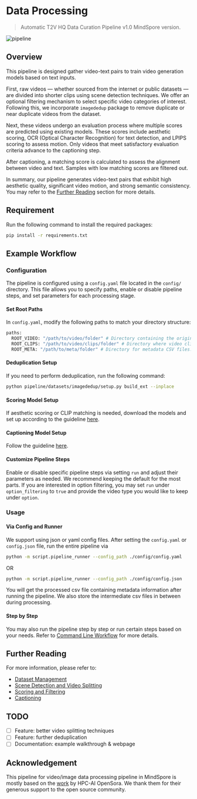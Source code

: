 # Data Processing
>Automatic T2V HQ Data Curation Pipeline v1.0 MindSpore version.

 ![pipeline](./assets/data_pipeline_baseline.png)

## Overview
This pipeline is designed gather video-text pairs to train video generation models 
based on text inputs. 

First, raw videos — whether sourced from the internet or public 
datasets — are divided into shorter clips using scene detection 
techniques. We offer an optional filtering mechanism to select 
specific video categories of interest. Following this, we incorporate 
`imagededup` package to remove duplicate or near duplicate videos from the dataset.

Next, these videos undergo an evaluation process where multiple 
scores are predicted using existing models. These scores include 
aesthetic scoring, OCR (Optical Character Recognition) for text 
detection, and LPIPS scoring to assess motion. 
Only videos that meet satisfactory evaluation criteria advance 
to the captioning step.

After captioning, a matching score is calculated to assess the 
alignment between video and text. Samples with low matching scores
are filtered out.

In summary, our pipeline generates video-text pairs that exhibit 
high aesthetic quality, significant video motion, and strong 
semantic consistency. You may refer to the 
[Further Reading](#further-reading) section for more details.

## Requirement
Run the following command to install the required packages:
```bash
pip install -r requirements.txt
```

## Example Workflow

### Configuration

The pipeline is configured using a `config.yaml` file located
in the `config/` directory. This file allows you to specify paths, 
enable or disable pipeline steps, and set parameters for each
processing stage.

#### Set Root Paths
In `config.yaml`, modify the following paths to match your 
directory structure:

```bash
paths:
  ROOT_VIDEO: "/path/to/video/folder" # Directory containing the original video files.
  ROOT_CLIPS: "/path/to/video/clips/folder" # Directory where video clips will be stored.
  ROOT_META: "/path/to/meta/folder" # Directory for metadata CSV files.
```

#### Deduplication Setup
If you need to perform deduplication, run the following command:
```bash
python pipeline/datasets/imagededup/setup.py build_ext --inplace
```

#### Scoring Model Setup
If aesthetic scoring or CLIP matching is needed, download the models
and set up according to the guideline [here](./pipeline/scoring/README.md).

#### Captioning Model Setup
Follow the guideline [here](./pipeline/captioning/README.md).

#### Customize Pipeline Steps
Enable or disable specific pipeline steps via setting `run`
and adjust their parameters as needed. We recommend keeping
the default for the most parts. If you are interested in option
filtering, you may set `run` under `option_filtering` to `true`
and provide the video type you would like to keep under `option`.

### Usage

#### Via Config and Runner

We support using json or yaml config files. After setting the `config.yaml` or `config.json` file, run the entire pipeline via
```bash
python -m script.pipeline_runner --config_path ./config/config.yaml
```

OR

```bash
python -m script.pipeline_runner --config_path ./config/config.json
```

You will get the processed csv file containing metadata information
after running the pipeline. We also store the intermediate csv files
in between during processing.

#### Step by Step

You may also run the pipeline step by step or run certain steps
based on your needs. Refer to [Command Line Workflow](./cmd_guide.md)
for more details.

## Further Reading
For more information, please refer to:
- [Dataset Management](./pipeline/datasets/README.md)
- [Scene Detection and Video Splitting](./pipeline/splitting/README.md)
- [Scoring and Filtering](./pipeline/scoring/README.md)
- [Captioning](./pipeline/captioning/README.md)

## TODO
- [ ] Feature: better video splitting techniques
- [ ] Feature: further deduplication
- [ ] Documentation: example walkthrough & webpage

## Acknowledgement
This pipeline for video/image data processing pipeline in MindSpore is mostly 
based on the [work](https://github.com/hpcaitech/Open-Sora/blob/main/docs/data_processing.md) by HPC-AI OpenSora. We thank them for their generous
support to the open source community.
